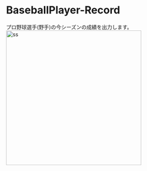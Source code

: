 # BaseballPlayer-Record

プロ野球選手(野手)の今シーズンの成績を出力します。    
<img width="369" alt="ss" src="https://user-images.githubusercontent.com/31591102/44953045-a33a4f80-aec8-11e8-8b4a-874893e02e23.png">
